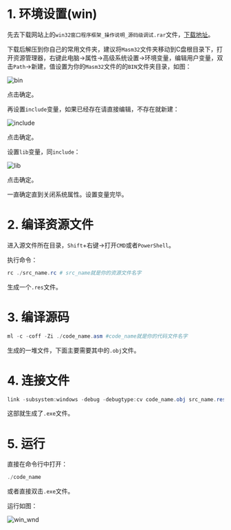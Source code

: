 # 1. 环境设置(win)

先去下载网站上的`win32窗口程序框架_操作说明_源码级调试.rar`文件，[下载地址](http://222.20.79.217/huibian1/site/assembly/courseMaterial.files/materialInfo.jsp?id=187)。

下载后解压到你自己的常用文件夹，建议将`Masm32`文件夹移动到C盘根目录下，打开资源管理器，右键此电脑->属性->高级系统设置->环境变量，编辑用户变量，双击`Path`->新建，值设置为你的`Masm32`文件的的`BIN`文件夹目录，如图：

![bin](https://raw.githubusercontent.com/hustr/Pictures/master/win32asm/bin.PNG)

点击确定。

再设置`include`变量，如果已经存在请直接编辑，不存在就新建：

![include](https://raw.githubusercontent.com/hustr/Pictures/master/win32asm/include.PNG)

点击确定。

设置`lib`变量，同`include`：

![lib](https://raw.githubusercontent.com/hustr/Pictures/master/win32asm/lib.PNG)

点击确定。

一直确定直到关闭系统属性。设置变量完毕。

# 2. 编译资源文件

进入源文件所在目录，`Shift`+右键->打开`CMD`或者`PowerShell`。

执行命令：

```powershell
rc ./src_name.rc # src_name就是你的资源文件名字
```

生成一个`.res`文件。

# 3. 编译源码 

```powershell
ml -c -coff -Zi ./code_name.asm #code_name就是你的代码文件名字 
```

生成的一堆文件，下面主要需要其中的`.obj`文件。

# 4. 连接文件

```powershell
link -subsystem:windows -debug -debugtype:cv code_name.obj src_name.res
```

这部就生成了`.exe`文件。

# 5. 运行

直接在命令行中打开：

```powershell
./code_name
```

或者直接双击`.exe`文件。

运行如图：

![win_wnd](https://raw.githubusercontent.com/hustr/Pictures/master/win32asm/win_wnd.gif)